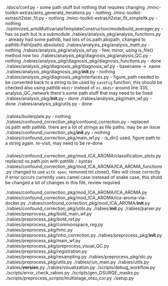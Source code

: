 ./docs/conf.py - some path stuff but nothing that requires changing
./minc-toolkit-extras/ants_generate_iterations.py - nothing
./minc-toolkit-extras/t2star_fit.py - nothing
./minc-toolkit-extras/t2star_fit_simpleitk.py - nothing
./optimized_antsMultivariateTemplateConstruction/modelbuild_averager.py - has os.path but is a submodule
./rabies/analysis_pkg/analysis_functions.py - already had some pathlib, had lots of os.path.abspath, changed to pathlib.Path(path).absolute()
./rabies/analysis_pkg/analysis_math.py - nothing
./rabies/analysis_pkg/analysis_wf.py - few, minor, using is_file() method now too
./rabies/analysis_pkg/diagnosis_pkg/analysis_QC.py - nothing
./rabies/analysis_pkg/diagnosis_pkg/diagnosis_functions.py - done
./rabies/analysis_pkg/diagnosis_pkg/diagnosis_wf.py - basename -> .name
./rabies/analysis_pkg/diagnosis_pkg/**init**.py - nothing
./rabies/analysis_pkg/diagnosis_pkg/interfaces.py - figure_path needed to be converted back to a string to be used by `savefig` function, this should be checked
also using pathlib `mkdir` instead of `os.mkdir`
around line 335, analysis_QC_network there's some path stuff that may need to be fixed
./rabies/analysis_pkg/**init**.py - done
./rabies/analysis_pkg/main_wf.py - done
./rabies/analysis_pkg/utils.py - done

###

./rabies/boilerplate.py - nothing
./rabies/confound_correction_pkg/confound_correction.py - replaced os.path with pathlib. there are a lot of strings as file paths. may be an issue
./rabies/confound_correction_pkg/**init**.py - nothing
./rabies/confound_correction_pkg/main_wf.py - is_dir() used, figure path to a string again. re-visit, may need to be re-done

###

./rabies/confound_correction_pkg/mod_ICA_AROMA/classification_plots.py replaced os.path.join with pathlib `/` syntax
./rabies/confound_correction_pkg/mod_ICA_AROMA/ICA_AROMA_functions.py changed to use `with open`, remvoed txt.close(), files will close correctly if error occurs
currently uses camel case insteead of snake case, this shold be changed
a lot of changes in this file, review required

./rabies/confound_correction_pkg/mod_ICA_AROMA/ICA_AROMA.py
./rabies/confound_correction_pkg/mod_ICA_AROMA/ica-aroma-via-docker.py
./rabies/confound_correction_pkg/mod_ICA_AROMA/**init**.py
./rabies/confound_correction_pkg/utils.py
./rabies/**init**.py
./rabies/parser.py
./rabies/preprocess_pkg/bold_main_wf.py
./rabies/preprocess_pkg/bold_ref.py
./rabies/preprocess_pkg/commonspace_reg.py
./rabies/preprocess_pkg/hmc.py
./rabies/preprocess_pkg/inho_correction.py
./rabies/preprocess_pkg/**init**.py
./rabies/preprocess_pkg/main_wf.py
./rabies/preprocess_pkg/preprocess_visual_QC.py
./rabies/preprocess_pkg/registration.py
./rabies/preprocess_pkg/resampling.py
./rabies/preprocess_pkg/stc.py
./rabies/preprocess_pkg/utils.py
./rabies/run_main.py
./rabies/utils.py
./rabies/**version**.py
./rabies/visualization.py
./scripts/debug_workflow.py
./scripts/error_check_rabies.py
./scripts/gen_DSURQE_masks.py
./scripts/preprocess_scripts/multistage_otsu_cor.py
./setup.py
